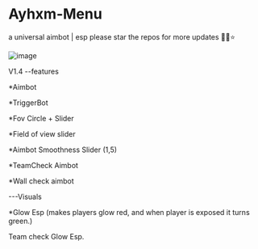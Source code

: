 # Ayhxm-Menu
a universal aimbot | esp 
please star the repos for more updates 🙏💙⭐

![image](https://github.com/user-attachments/assets/2453ff01-6338-46c1-a935-8192822d41f5)

V1.4 --features

*Aimbot

*TriggerBot

*Fov Circle + Slider

*Field of view slider

*Aimbot Smoothness Slider (1,5)

*TeamCheck Aimbot

*Wall check aimbot

---Visuals

*Glow Esp (makes players glow red, and when player is exposed it turns green.)

Team check Glow Esp.
